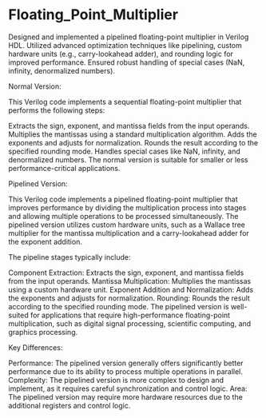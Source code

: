 # Floating_Point_Multiplier
Designed and implemented a pipelined floating-point multiplier in Verilog HDL.  Utilized advanced optimization techniques like pipelining, custom hardware units (e.g., carry-lookahead adder), and rounding logic for improved performance. Ensured robust handling of special cases (NaN, infinity, denormalized numbers).


Normal Version:

This Verilog code implements a sequential floating-point multiplier that performs the following steps:

Extracts the sign, exponent, and mantissa fields from the input operands.
Multiplies the mantissas using a standard multiplication algorithm.
Adds the exponents and adjusts for normalization.
Rounds the result according to the specified rounding mode.
Handles special cases like NaN, infinity, and denormalized numbers.
The normal version is suitable for smaller or less performance-critical applications.

Pipelined Version:

This Verilog code implements a pipelined floating-point multiplier that improves performance by dividing the multiplication process into stages and allowing multiple operations to be processed simultaneously. The pipelined version utilizes custom hardware units, such as a Wallace tree multiplier for the mantissa multiplication and a carry-lookahead adder for the exponent addition.

The pipeline stages typically include:

Component Extraction: Extracts the sign, exponent, and mantissa fields from the input operands.
Mantissa Multiplication: Multiplies the mantissas using a custom hardware unit.
Exponent Addition and Normalization: Adds the exponents and adjusts for normalization.
Rounding: Rounds the result according to the specified rounding mode.
The pipelined version is well-suited for applications that require high-performance floating-point multiplication, such as digital signal processing, scientific computing, and graphics processing.

Key Differences:

Performance: The pipelined version generally offers significantly better performance due to its ability to process multiple operations in parallel.
Complexity: The pipelined version is more complex to design and implement, as it requires careful synchronization and control logic.
Area: The pipelined version may require more hardware resources due to the additional registers and control logic.
